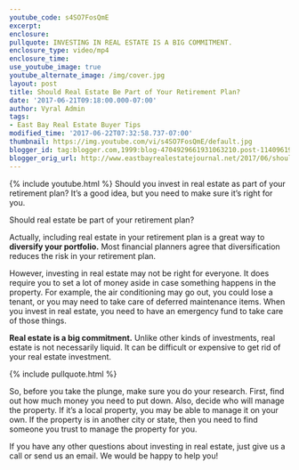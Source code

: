 ```yaml
---
youtube_code: s4SO7FosQmE
excerpt:
enclosure:
pullquote: INVESTING IN REAL ESTATE IS A BIG COMMITMENT.
enclosure_type: video/mp4
enclosure_time:
use_youtube_image: true
youtube_alternate_image: /img/cover.jpg
layout: post
title: Should Real Estate Be Part of Your Retirement Plan?
date: '2017-06-21T09:18:00.000-07:00'
author: Vyral Admin
tags:
- East Bay Real Estate Buyer Tips
modified_time: '2017-06-22T07:32:58.737-07:00'
thumbnail: https://img.youtube.com/vi/s4SO7FosQmE/default.jpg
blogger_id: tag:blogger.com,1999:blog-4704929661931063210.post-1140961942601815654
blogger_orig_url: http://www.eastbayrealestatejournal.net/2017/06/should-real-estate-be-part-of-your.html
---
```

{% include youtube.html %}
Should you invest in real estate as part of your retirement plan? It’s a good idea, but you need to make sure it’s right for you.

Should real estate be part of your retirement plan?

Actually, including real estate in your retirement plan is a great way to **diversify your portfolio.** Most financial planners agree that diversification reduces the risk in your retirement plan.

However, investing in real estate may not be right for everyone. It does require you to set a lot of money aside in case something happens in the property. For example, the air conditioning may go out, you could lose a tenant, or you may need to take care of deferred maintenance items. When you invest in real estate, you need to have an emergency fund to take care of those things. 

**Real estate is a big commitment.** Unlike other kinds of investments, real estate is not necessarily liquid. It can be difficult or expensive to get rid of your real estate investment.

{% include pullquote.html %}

So, before you take the plunge, make sure you do your research. First, find out how much money you need to put down. Also, decide who will manage the property. If it’s a local property, you may be able to manage it on your own. If the property is in another city or state, then you need to find someone you trust to manage the property for you.

If you have any other questions about investing in real estate, just give us a call or send us an email. We would be happy to help you!

